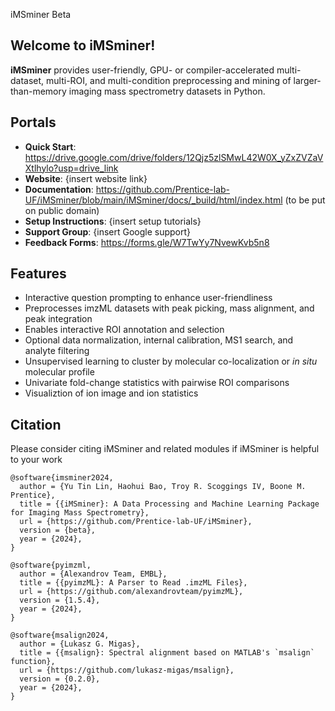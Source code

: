 iMSminer Beta

## **Welcome to iMSminer!**
**iMSminer** provides user-friendly, GPU- or compiler-accelerated multi-dataset, multi-ROI, and multi-condition preprocessing and mining of larger-than-memory imaging mass spectrometry datasets in Python.

## **Portals**
- **Quick Start**: https://drive.google.com/drive/folders/12Qjz5zlSMwL42W0X_yZxZVZaVXtlhylo?usp=drive_link 
- **Website**: {insert website link}
- **Documentation**: https://github.com/Prentice-lab-UF/iMSminer/blob/main/iMSminer/docs/_build/html/index.html (to be put on public domain)
- **Setup Instructions**: {insert setup tutorials}
- **Support Group**: {insert Google support}
- **Feedback Forms**: https://forms.gle/W7TwYy7NvewKvb5n8

## **Features**
- Interactive question prompting to enhance user-friendliness
- Preprocesses imzML datasets with peak picking, mass alignment, and peak integration
- Enables interactive ROI annotation and selection
- Optional data normalization, internal calibration, MS1 search, and analyte filtering
- Unsupervised learning to cluster by molecular co-localization or *in situ* molecular profile
- Univariate fold-change statistics with pairwise ROI comparisons
- Visualiztion of ion image and ion statistics 

## **Citation**
Please consider citing iMSminer and related modules if iMSminer is helpful to your work
```
@software{imsminer2024,
  author = {Yu Tin Lin, Haohui Bao, Troy R. Scoggings IV, Boone M. Prentice},
  title = {{iMSminer}: A Data Processing and Machine Learning Package for Imaging Mass Spectrometry},
  url = {https://github.com/Prentice-lab-UF/iMSminer},
  version = {beta},
  year = {2024},
}

@software{pyimzml,
  author = {Alexandrov Team, EMBL},
  title = {{pyimzML}: A Parser to Read .imzML Files},
  url = {https://github.com/alexandrovteam/pyimzML},
  version = {1.5.4},
  year = {2024},
}

@software{msalign2024,
  author = {Lukasz G. Migas},
  title = {{msalign}: Spectral alignment based on MATLAB's `msalign` function},
  url = {https://github.com/lukasz-migas/msalign},
  version = {0.2.0},
  year = {2024},
}
```
